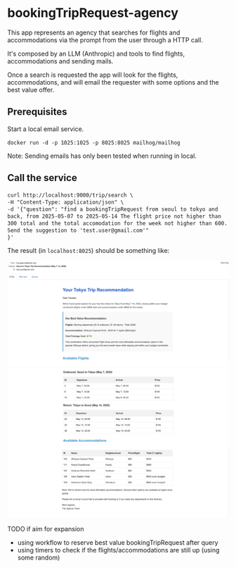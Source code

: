 # bookingTripRequest-agency

This app represents an agency that searches for flights and accommodations via the
prompt from the user through a HTTP call. 

It's composed by an LLM (Anthropic) and tools to find flights, accommodations and sending mails. 

Once a search is requested the app will look for the flights, accommodations, 
and will email the requester with some options and the best value offer. 

## Prerequisites

Start a local email service. 
```shell
docker run -d -p 1025:1025 -p 8025:8025 mailhog/mailhog
```
Note: Sending emails has only been tested when running in local. 

## Call the service 

```shell
curl http://localhost:9000/trip/search \
-H "Content-Type: application/json" \
-d '{"question": "find a bookingTripRequest from seoul to tokyo and back, from 2025-05-07 to 2025-05-14 The flight price not higher than 300 total and the total accomodation for the week not higher than 600. Send the suggestion to 'test.user@gmail.com'"
}'
```

The result (in `localhost:8025`) should be something like: 

![mail_header.png](mail_header.png)
![mail_center.png](mail_center.png)
![mail_bottom.png](mail_bottom.png)

TODO if aim for expansion 
- using workflow to reserve best value bookingTripRequest after query
- using timers to check if the flights/accommodations are still up (using some random)